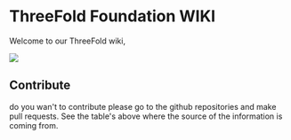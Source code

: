 # ThreeFold Foundation WIKI

Welcome to our ThreeFold wiki,

![](https://images.unsplash.com/photo-1495364037436-fed1ba81ad3e?ixlib=rb-0.3.5&ixid=eyJhcHBfaWQiOjEyMDd9&s=655ce70e725522ae583a940359ce8260&auto=format&fit=crop&w=1655&q=80)

[](itenv/wiki_sites_toc.md ':include')

[](itenv/web_sites_toc.md ':include')

[](itenv/wiki_sites_other_toc.md ':include')

## Contribute

do you wan't to contribute please go to the github repositories and make pull requests. See the table's above where the source of the information is coming from.





